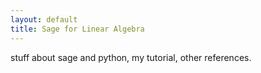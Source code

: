 ```yaml
---
layout: default
title: Sage for Linear Algebra
---
```


stuff about sage and python, my tutorial, other references.
